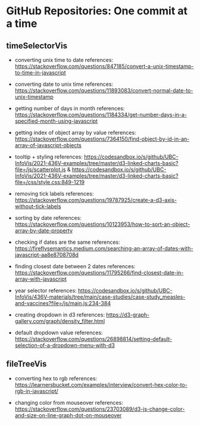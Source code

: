 # GitHub Repositories: One commit at a time

## timeSelectorVis

- converting unix time to date references: https://stackoverflow.com/questions/847185/convert-a-unix-timestamp-to-time-in-javascript

- converting date to unix time references: https://stackoverflow.com/questions/11893083/convert-normal-date-to-unix-timestamp

- getting number of days in month references: https://stackoverflow.com/questions/1184334/get-number-days-in-a-specified-month-using-javascript

- getting index of object array by value references: https://stackoverflow.com/questions/7364150/find-object-by-id-in-an-array-of-javascript-objects

- tooltip + styling references: https://codesandbox.io/s/github/UBC-InfoVis/2021-436V-examples/tree/master/d3-linked-charts-basic?file=/js/scatterplot.js & https://codesandbox.io/s/github/UBC-InfoVis/2021-436V-examples/tree/master/d3-linked-charts-basic?file=/css/style.css:849-1219

- removing tick labels references: https://stackoverflow.com/questions/19787925/create-a-d3-axis-without-tick-labels

- sorting by date references: https://stackoverflow.com/questions/10123953/how-to-sort-an-object-array-by-date-property

- checking if dates are the same references: https://fireflysemantics.medium.com/searching-an-array-of-dates-with-javascript-aa8e8708708d

- finding closest date between 2 dates references: https://stackoverflow.com/questions/11795266/find-closest-date-in-array-with-javascript

- year selector references: https://codesandbox.io/s/github/UBC-InfoVis/436V-materials/tree/main/case-studies/case-study_measles-and-vaccines?file=/js/main.js:234-384

- creating dropdown in d3 references: https://d3-graph-gallery.com/graph/density_filter.html

- default dropdown value references: https://stackoverflow.com/questions/26898814/setting-default-selection-of-a-dropdown-menu-with-d3


## fileTreeVis

- converting hex to rgb references: https://learnersbucket.com/examples/interview/convert-hex-color-to-rgb-in-javascript/

- changing color from mouseover references: https://stackoverflow.com/questions/23703089/d3-js-change-color-and-size-on-line-graph-dot-on-mouseover